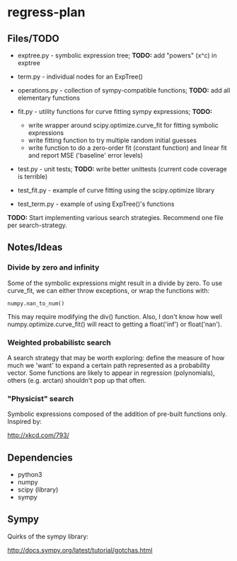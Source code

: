 regress-plan
============

Files/TODO
----------

* exptree.py - symbolic expression tree; **TODO:** add "powers" (x^c) in exptree
* term.py - individual nodes for an ExpTree()
* operations.py - collection of sympy-compatible functions; **TODO:** add all elementary functions
* fit.py - utility functions for curve fitting sympy expressions; **TODO:**
    * write wrapper around scipy.optimize.curve_fit for fitting symbolic expressions
    * write fitting function to try multiple random initial guesses
    * write function to do a zero-order fit (constant function) and linear fit and report MSE ('baseline' error levels)

* test.py - unit tests; **TODO:** write better unittests (current code coverage is terrible)
    
* test_fit.py - example of curve fitting using the scipy.optimize library
* test_term.py - example of using ExpTree()'s functions

**TODO:** Start implementing various search strategies. Recommend one file per search-strategy.

Notes/Ideas
-----------

### Divide by zero and infinity ###

Some of the symbolic expressions might result in a divide by zero. To use curve_fit, we can either throw exceptions, or wrap the functions with:

    numpy.nan_to_num()
    
This may require modifying the div() function. Also, I don't know how well numpy.optimize.curve_fit() will react to getting a float('inf') or float('nan').

### Weighted probabilistc search ###

A search strategy that may be worth exploring: define the measure of how much we 'want' to expand a certain path represented as a probability vector. Some functions are likely to appear in regression (polynomials), others (e.g. arctan) shouldn't pop up that often.

### "Physicist" search ###

Symbolic expressions composed of the addition of pre-built functions only. Inspired by:

http://xkcd.com/793/

Dependencies
------------

* python3
* numpy
* scipy (library)
* sympy

Sympy
-----

Quirks of the sympy library:

http://docs.sympy.org/latest/tutorial/gotchas.html